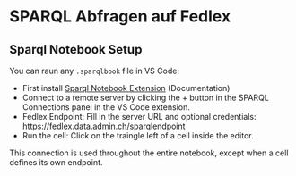 # SPARQL Abfragen auf Fedlex

## Sparql Notebook Setup

You can raun any `.sparqlbook` file in VS Code:
- First install [Sparql Notebook Extension](https://marketplace.visualstudio.com/items?itemName=Zazuko.sparql-notebook) (Documentation)
- Connect to a remote server by clicking the + button in the SPARQL Connections panel in the VS Code extension. 
- Fedlex Endpoint: Fill in the server URL and optional credentials: https://fedlex.data.admin.ch/sparqlendpoint
- Run the cell: Click on the traingle left of a cell inside the editor.

This connection is used throughout the entire notebook, except when a cell defines its own endpoint.
